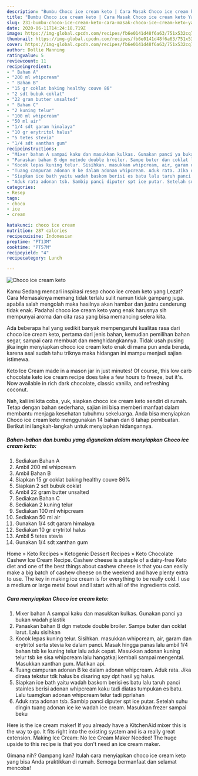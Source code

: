 ```yaml
---
description: "Bumbu Choco ice cream keto | Cara Masak Choco ice cream keto Yang Sedap"
title: "Bumbu Choco ice cream keto | Cara Masak Choco ice cream keto Yang Sedap"
slug: 231-bumbu-choco-ice-cream-keto-cara-masak-choco-ice-cream-keto-yang-sedap
date: 2020-06-11T14:24:18.719Z
image: https://img-global.cpcdn.com/recipes/fb6e0141d48f6a63/751x532cq70/choco-ice-cream-keto-foto-resep-utama.jpg
thumbnail: https://img-global.cpcdn.com/recipes/fb6e0141d48f6a63/751x532cq70/choco-ice-cream-keto-foto-resep-utama.jpg
cover: https://img-global.cpcdn.com/recipes/fb6e0141d48f6a63/751x532cq70/choco-ice-cream-keto-foto-resep-utama.jpg
author: Dollie Manning
ratingvalue: 5
reviewcount: 11
recipeingredient:
- " Bahan A"
- "200 ml whipcream"
- " Bahan B"
- "15 gr coklat baking healthy couve 86"
- "2 sdt bubuk coklat"
- "22 gram butter unsalted"
- " Bahan C"
- "2 kuning telur"
- "100 ml whipcream"
- "50 ml air"
- "1/4 sdt garam himalaya"
- "10 gr erytritol halus"
- "5 tetes stevia"
- "1/4 sdt xanthan gum"
recipeinstructions:
- "Mixer bahan A sampai kaku dan masukkan kulkas. Gunakan panci ya bukan wadah plastik"
- "Panaskan bahan B dgn metode double broiler. Sampe buter dan coklat larut. Lalu sisihkan"
- "Kocok lepas kuning telur. Sisihkan. masukkan whipcream, air, garam dan erytritol serta stevia ke dalam panci. Masak hingga panas lalu ambil 1/4 bahan tsb ke kuning telur lalu aduk cepat. Masukkan adonan kuning telur tsb ke sisa whipcream lalu hangatkaj kembali sampai mengental. Masukkan xanthan gum. Matikan api."
- "Tuang campuran adonan B ke dalam adonan whipcream. Aduk rata. Jika dirasa tekstur tdk halus bs disaring spy dpt hasil yg halus."
- "Siapkan ice bath yaitu wadah baskom berisi es batu lalu taruh panci stainles berisi adonan whipcream kaku tadi diatas tumpukan es batu. Lalu tuamgkan adonan whipcream telur tadi pprlahan"
- "Aduk rata adonan tsb. Sambip panci diputer spt ice putar. Setelah suhu dingin tuang adonan ice ke wadah ice cream. Masukkan frezer sampai beku"
categories:
- Resep
tags:
- choco
- ice
- cream

katakunci: choco ice cream 
nutrition: 287 calories
recipecuisine: Indonesian
preptime: "PT13M"
cooktime: "PT57M"
recipeyield: "4"
recipecategory: Lunch

---
```



![Choco ice cream keto](https://img-global.cpcdn.com/recipes/fb6e0141d48f6a63/751x532cq70/choco-ice-cream-keto-foto-resep-utama.jpg)

Kamu Sedang mencari inspirasi resep choco ice cream keto yang Lezat? Cara Memasaknya memang tidak terlalu sulit namun tidak gampang juga. apabila salah mengolah maka hasilnya akan hambar dan justru cenderung tidak enak. Padahal choco ice cream keto yang enak harusnya sih mempunyai aroma dan cita rasa yang bisa memancing selera kita.

Ada beberapa hal yang sedikit banyak mempengaruhi kualitas rasa dari choco ice cream keto, pertama dari jenis bahan, kemudian pemilihan bahan segar, sampai cara membuat dan menghidangkannya. Tidak usah pusing jika ingin menyiapkan choco ice cream keto enak di mana pun anda berada, karena asal sudah tahu triknya maka hidangan ini mampu menjadi sajian istimewa.

Keto Ice Cream made in a mason jar in just minutes! Of course, this low carb chocolate keto ice cream recipe does take a few hours to freeze, but it&#39;s. Now available in rich dark chocolate, classic vanilla, and refreshing coconut.


Nah, kali ini kita coba, yuk, siapkan choco ice cream keto sendiri di rumah. Tetap dengan bahan sederhana, sajian ini bisa memberi manfaat dalam membantu menjaga kesehatan tubuhmu sekeluarga. Anda bisa menyiapkan Choco ice cream keto menggunakan 14 bahan dan 6 tahap pembuatan. Berikut ini langkah-langkah untuk menyiapkan hidangannya.

<!--inarticleads1-->

##### Bahan-bahan dan bumbu yang digunakan dalam menyiapkan Choco ice cream keto:

1. Sediakan  Bahan A
1. Ambil 200 ml whipcream
1. Ambil  Bahan B
1. Siapkan 15 gr coklat baking healthy couve 86%
1. Siapkan 2 sdt bubuk coklat
1. Ambil 22 gram butter unsalted
1. Sediakan  Bahan C
1. Sediakan 2 kuning telur
1. Sediakan 100 ml whipcream
1. Sediakan 50 ml air
1. Gunakan 1/4 sdt garam himalaya
1. Sediakan 10 gr erytritol halus
1. Ambil 5 tetes stevia
1. Gunakan 1/4 sdt xanthan gum


Home » Keto Recipes » Ketogenic Dessert Recipes » Keto Chocolate Cashew Ice Cream Recipe. Cashew cheese is a staple of a dairy-free Keto diet and one of the best things about cashew cheese is that you can easily make a big batch of cashew cheese on the weekend and have plenty extra to use. The key in making ice cream is for everything to be really cold. I use a medium or large metal bowl and I start with all of the ingredients cold. 

<!--inarticleads2-->

##### Cara menyiapkan Choco ice cream keto:

1. Mixer bahan A sampai kaku dan masukkan kulkas. Gunakan panci ya bukan wadah plastik
1. Panaskan bahan B dgn metode double broiler. Sampe buter dan coklat larut. Lalu sisihkan
1. Kocok lepas kuning telur. Sisihkan. masukkan whipcream, air, garam dan erytritol serta stevia ke dalam panci. Masak hingga panas lalu ambil 1/4 bahan tsb ke kuning telur lalu aduk cepat. Masukkan adonan kuning telur tsb ke sisa whipcream lalu hangatkaj kembali sampai mengental. Masukkan xanthan gum. Matikan api.
1. Tuang campuran adonan B ke dalam adonan whipcream. Aduk rata. Jika dirasa tekstur tdk halus bs disaring spy dpt hasil yg halus.
1. Siapkan ice bath yaitu wadah baskom berisi es batu lalu taruh panci stainles berisi adonan whipcream kaku tadi diatas tumpukan es batu. Lalu tuamgkan adonan whipcream telur tadi pprlahan
1. Aduk rata adonan tsb. Sambip panci diputer spt ice putar. Setelah suhu dingin tuang adonan ice ke wadah ice cream. Masukkan frezer sampai beku


Here is the ice cream maker! If you already have a KitchenAid mixer this is the way to go. It fits right into the existing system and is a really great extension. Making Ice Cream: No Ice Cream Maker Needed! The huge upside to this recipe is that you don&#39;t need an ice cream maker. 

Gimana nih? Gampang kan? Itulah cara menyiapkan choco ice cream keto yang bisa Anda praktikkan di rumah. Semoga bermanfaat dan selamat mencoba!
